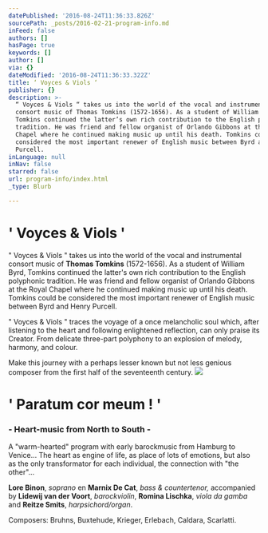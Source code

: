 ```yaml
---
datePublished: '2016-08-24T11:36:33.826Z'
sourcePath: _posts/2016-02-21-program-info.md
inFeed: false
authors: []
hasPage: true
keywords: []
author: []
via: {}
dateModified: '2016-08-24T11:36:33.322Z'
title: ‘ Voyces & Viols ‘
publisher: {}
description: >-
  “ Voyces & Viols “ takes us into the world of the vocal and instrumental
  consort music of Thomas Tomkins (1572-1656). As a student of William Byrd,
  Tomkins continued the latter’s own rich contribution to the English polyphonic
  tradition. He was friend and fellow organist of Orlando Gibbons at the Royal
  Chapel where he continued making music up until his death. Tomkins could be
  considered the most important renewer of English music between Byrd and Henry
  Purcell.
inLanguage: null
inNav: false
starred: false
url: program-info/index.html
_type: Blurb

---
```

# ' Voyces & Viols '

" Voyces & Viols " takes us into the world of the vocal and instrumental consort music of **Thomas Tomkins** (1572-1656). As a student of William Byrd, Tomkins continued the latter's own rich contribution to the English polyphonic tradition. He was friend and fellow organist of Orlando Gibbons at the Royal Chapel where he continued making music up until his death. Tomkins could be considered the most important renewer of English music between Byrd and Henry Purcell.

" Voyces & Viols " traces the voyage of a once melancholic soul which, after listening to the heart and following enlightened reflection, can only praise its Creator. From delicate three-part polyphony to an explosion of melody, harmony, and colour.

Make this journey with a perhaps lesser known but not less genious composer from the first half of the seventeenth century.
![](https://the-grid-user-content.s3-us-west-2.amazonaws.com/3ed956f5-dd58-4959-98df-f15bcd42af50.jpg)

# ' Paratum cor meum ! '

### - Heart-music from North to South -

A "warm-hearted" program with early barockmusic from Hamburg to Venice... The heart as engine of life, as place of lots of emotions, but also as the only transformator for each individual, the connection with "the other"...

**Lore Binon**, _soprano_ en **Marnix De Cat**, _bass & countertenor,_ accompanied by **Lidewij van der Voort**, _barockviolin_, **Romina Lischka**, _viola da gamba_ and **Reitze Smits**, _harpsichord/organ_.

Composers: Bruhns, Buxtehude, Krieger, Erlebach, Caldara, Scarlatti.